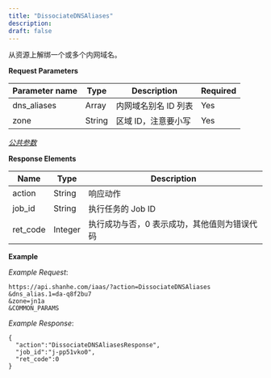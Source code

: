```yaml
---
title: "DissociateDNSAliases"
description: 
draft: false
---
```




从资源上解绑一个或多个内网域名。

**Request Parameters**

| Parameter name | Type | Description | Required |
| --- | --- | --- | --- |
| dns_aliases | Array | 内网域名别名 ID 列表 | Yes |
| zone | String | 区域 ID，注意要小写 | Yes |

[_公共参数_](../../../parameters/)

**Response Elements**

| Name | Type | Description |
| --- | --- | --- |
| action | String | 响应动作 |
| job_id | String | 执行任务的 Job ID |
| ret_code | Integer | 执行成功与否，0 表示成功，其他值则为错误代码 |

**Example**

_Example Request_:

```
https://api.shanhe.com/iaas/?action=DissociateDNSAliases
&dns_alias.1=da-q8f2bu7
&zone=jn1a
&COMMON_PARAMS
```

_Example Response_:

```
{
  "action":"DissociateDNSAliasesResponse",
  "job_id":"j-pp51vko0",
  "ret_code":0
}
```
